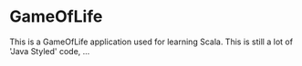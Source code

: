 GameOfLife
===

This is a GameOfLife application used for learning Scala.
This is still a lot of 'Java Styled' code, …

